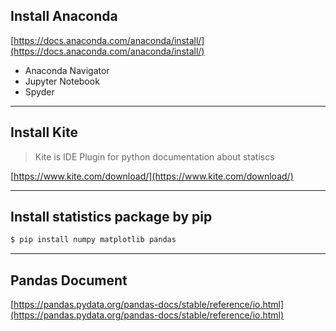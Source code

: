 ## Install Anaconda
[https://docs.anaconda.com/anaconda/install/](https://docs.anaconda.com/anaconda/install/)

* Anaconda Navigator
* Jupyter Notebook
* Spyder

---
## Install Kite
> Kite is IDE Plugin for python documentation about statiscs

[https://www.kite.com/download/](https://www.kite.com/download/)



---
## Install statistics package by pip
```bash
$ pip install numpy matplotlib pandas
```

---
## Pandas Document
[https://pandas.pydata.org/pandas-docs/stable/reference/io.html](https://pandas.pydata.org/pandas-docs/stable/reference/io.html)
